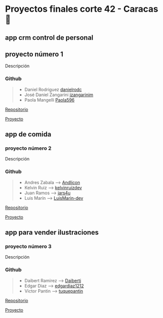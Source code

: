 # Proyectos finales corte 42 - Caracas 🎉

## app crm control de personal

## proyecto número 1

Descripción

### Github

> - Daniel Rodriguez [danielrodc](https://github.com/danielrodc)
> - José Daniel Zangarini [jzangarinim](https://github.com/jzangarinim)
> - Paola Mangelli  [Paola596](https://github.com/Paola596)

[Repositorio](https://github.com/danielrodc/final-project-crm)

[Proyecto](https://github.com/users/danielrodc/projects/2)

## app de comida

### proyecto número 2

Descripción

### Github

> - Andres Zabala --> [Andlicon](https://github.com/Andlicon) 
> - Kelvin Ruiz -->  [kelvinruizdev](https://github.com/users/kelvinruizdev) 
> - Juan Ramos --> [jars4u](https://github.com/jars4u)
> - Luis Marín --> [LuisMarin-dev](https://github.com/LuisMarin-dev)

[Repositorio](https://github.com/4GeeksAcademy/proyecto-final-app-restaurante)

[Proyecto](https://github.com/orgs/4GeeksAcademy/projects/57)



## app para vender ilustraciones

### proyecto número 3

Descripción

### Github

> - Daibert Ramirez --> [Daibertj](https://github.com/Daibertj)
> - Edgar Diaz -->  [edgardiaz1212](https://github.com/edgardiaz1212)
> - Victor Pantin -->  [tuquepantin](https://github.com/tuquepantin)

[Repositorio](https://github.com/4GeeksAcademy/daibert-edgar-victor)

[Proyecto](https://github.com/orgs/4GeeksAcademy/projects/55)

